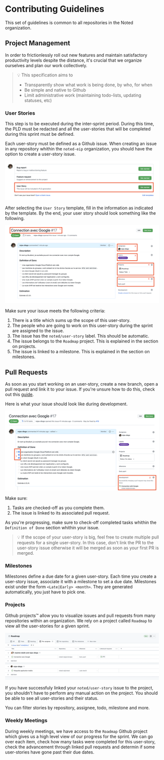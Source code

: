 # Contributing Guidelines

This set of guidelines is common to all repositories in the Noted organization.

## Project Management

In order to frictionlessly roll out new features and maintain satisfactory productivity levels despite the distance, it's crucial that we organize ourselves and plan our work collectively.

> 💡 This specification aims to
> 
> - Transparently show what work is being done, by who, for when
> - Be simple and native to Github
> - Limit administrative work (maintaining todo-lists, updating statuses, etc)

### User Stories

This step is to be executed during the inter-sprint period. During this time, the PLD must be redacted and all the user-stories that will be completed during this sprint must be defined.

Each user-story must be defined as a Github issue. When creating an issue in any repository whithin the `noted-eip` organization, you should have the option to create a user-story issue.

![Available issue templates](assets/available-issue-templates.png)

After selecting the `User Story` template, fill in the information as indicated by the template. By the end, your user story should look something like the following.

![Complete user story issue](assets/complete-user-story-issue.png)

Make sure your issue meets the following criteria:

1. There is a title which sums up the scope of this user-story.
2. The people who are going to work on this user-story during the sprint are assigned to the issue.
3. The issue has the `noted/user-story` label. This should be automatic.
4. The issue belongs to the `Roadmap` project. This is explained in the section on projects.
5. The issue is linked to a milestone. This is explained in the section on milestones.

## Pull Requests

As soon as you start working on an user-story, create a new branch, open a pull request and link it to your issue. If you're unsure how to do this, check out this [guide](https://docs.github.com/en/issues/tracking-your-work-with-issues/linking-a-pull-request-to-an-issue).

Here is what your issue should look like during development.

![User story with linked pull request](assets/user-story-linked-pull-request.png)

Make sure:

1. Tasks are checked-off as you complete them.
2. The issue is linked to its associated pull request.

As you're progressing, make sure to check-off completed tasks whithin the `Definition of Done` section whithin your issue.

> 💡 If the scope of your user-story is big, feel free to create multiple pull requests for a single user-story. In this case, don't link the PR to the user-story issue otherwise it will be merged as soon as your first PR is merged.

### Milestones

Milestones define a due date for a given user-story. Each time you create a user-story issue, associate it with a milestone to set a due date. Milestones exist under the form `<Late|Early> <month>`. They are generated automatically, you just have to pick one.

### Projects

Github projects™️ allow you to visualize issues and pull requests from many repositories within an organization. We rely on a project called `Roadmap` to view all the user-stories for a given sprint.

![Roadmap project](assets/github-project-roadmap.png)

If you have successfuly linked your `noted/user-story` issue to the project, you shouldn't have to perform any manual action on the project. You should be able to see all user-stories and their status.

You can filter stories by repository, assignee, todo, milestone and more.

### Weekly Meetings

During weekly meetings, we have access to the `Roadmap` Github project which gives us a high level view of our progress for the sprint. We can go over each item, check how many tasks were completed for this user-story, check the advancement through linked pull requests and determin if some user-stories have gone past their due dates. 
